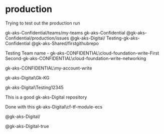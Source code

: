 # production
Trying to test out the production run

gk-aks-Confidential/teams/my-teams
gk-aks-Confidential
@gk-aks-Confidential/production/issues
@gk-aks-Digital/
Testing-gk-aks-Confidential
@gk-aks-Shared/firstgithubrepo


Testing Team name - gk-aks-CONFIDENTIAL\cloud-foundation-write-First
Second-gk-aks-CONFIDENTIAL\cloud-foundation-write-networking

gk-aks-CONFIDENTIAL\my-account-write

gk-aks-Digital\Gk-KG

gk-aks-Digital\Testing12345

This is a good gk-aks-Digital repository

Done with this gk-aks-Digital\cf-tf-module-ecs

@gk-aks-Digital/

@gk-aks-Digital-true